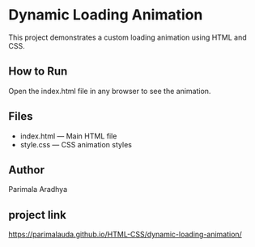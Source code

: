 ﻿# Dynamic Loading Animation

This project demonstrates a custom loading animation using HTML and CSS.

## How to Run

Open the index.html file in any browser to see the animation.

## Files

- index.html — Main HTML file
- style.css — CSS animation styles

## Author

Parimala Aradhya
## project link
https://parimalauda.github.io/HTML-CSS/dynamic-loading-animation/
